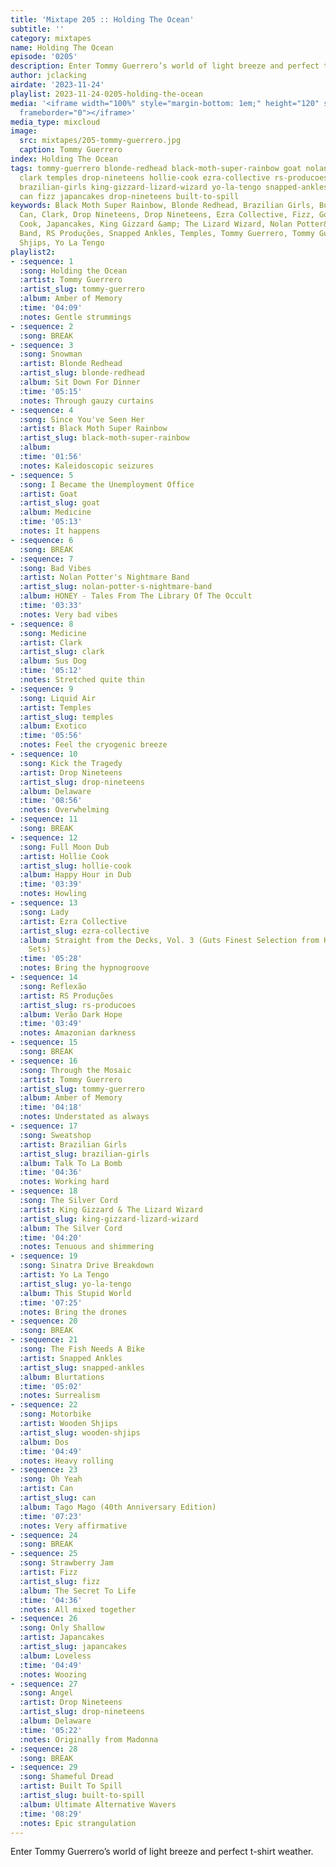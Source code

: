 ```yaml
---
title: 'Mixtape 205 :: Holding The Ocean'
subtitle: ''
category: mixtapes
name: Holding The Ocean
episode: '0205'
description: Enter Tommy Guerrero’s world of light breeze and perfect t-shirt weather.
author: jclacking
airdate: '2023-11-24'
playlist: 2023-11-24-0205-holding-the-ocean
media: '<iframe width="100%" style="margin-bottom: 1em;" height="120" src="https://www.mixcloud.com/widget/iframe/?feed=%2Fthe-lacking-org%2Frhy6zz-205-holding-the-ocean%2F&hide_artwork=1&hide_cover=1&light=1"
  frameborder="0"></iframe>'
media_type: mixcloud
image:
  src: mixtapes/205-tommy-guerrero.jpg
  caption: Tommy Guerrero
index: Holding The Ocean
tags: tommy-guerrero blonde-redhead black-moth-super-rainbow goat nolan-potter-s-nightmare-band
  clark temples drop-nineteens hollie-cook ezra-collective rs-producoes tommy-guerrero
  brazilian-girls king-gizzard-lizard-wizard yo-la-tengo snapped-ankles wooden-shjips
  can fizz japancakes drop-nineteens built-to-spill
keywords: Black Moth Super Rainbow, Blonde Redhead, Brazilian Girls, Built To Spill,
  Can, Clark, Drop Nineteens, Drop Nineteens, Ezra Collective, Fizz, Goat, Hollie
  Cook, Japancakes, King Gizzard &amp; The Lizard Wizard, Nolan Potter&#39;s Nightmare
  Band, RS Produções, Snapped Ankles, Temples, Tommy Guerrero, Tommy Guerrero, Wooden
  Shjips, Yo La Tengo
playlist2:
- :sequence: 1
  :song: Holding the Ocean
  :artist: Tommy Guerrero
  :artist_slug: tommy-guerrero
  :album: Amber of Memory
  :time: '04:09'
  :notes: Gentle strummings
- :sequence: 2
  :song: BREAK
- :sequence: 3
  :song: Snowman
  :artist: Blonde Redhead
  :artist_slug: blonde-redhead
  :album: Sit Down For Dinner
  :time: '05:15'
  :notes: Through gauzy curtains
- :sequence: 4
  :song: Since You've Seen Her
  :artist: Black Moth Super Rainbow
  :artist_slug: black-moth-super-rainbow
  :album:
  :time: '01:56'
  :notes: Kaleidoscopic seizures
- :sequence: 5
  :song: I Became the Unemployment Office
  :artist: Goat
  :artist_slug: goat
  :album: Medicine
  :time: '05:13'
  :notes: It happens
- :sequence: 6
  :song: BREAK
- :sequence: 7
  :song: Bad Vibes
  :artist: Nolan Potter's Nightmare Band
  :artist_slug: nolan-potter-s-nightmare-band
  :album: HONEY - Tales From The Library Of The Occult
  :time: '03:33'
  :notes: Very bad vibes
- :sequence: 8
  :song: Medicine
  :artist: Clark
  :artist_slug: clark
  :album: Sus Dog
  :time: '05:12'
  :notes: Stretched quite thin
- :sequence: 9
  :song: Liquid Air
  :artist: Temples
  :artist_slug: temples
  :album: Exotico
  :time: '05:56'
  :notes: Feel the cryogenic breeze
- :sequence: 10
  :song: Kick the Tragedy
  :artist: Drop Nineteens
  :artist_slug: drop-nineteens
  :album: Delaware
  :time: '08:56'
  :notes: Overwhelming
- :sequence: 11
  :song: BREAK
- :sequence: 12
  :song: Full Moon Dub
  :artist: Hollie Cook
  :artist_slug: hollie-cook
  :album: Happy Hour in Dub
  :time: '03:39'
  :notes: Howling
- :sequence: 13
  :song: Lady
  :artist: Ezra Collective
  :artist_slug: ezra-collective
  :album: Straight from the Decks, Vol. 3 (Guts Finest Selection from His Famous DJ
    Sets)
  :time: '05:28'
  :notes: Bring the hypnogroove
- :sequence: 14
  :song: Reflexão
  :artist: RS Produções
  :artist_slug: rs-producoes
  :album: Verão Dark Hope
  :time: '03:49'
  :notes: Amazonian darkness
- :sequence: 15
  :song: BREAK
- :sequence: 16
  :song: Through the Mosaic
  :artist: Tommy Guerrero
  :artist_slug: tommy-guerrero
  :album: Amber of Memory
  :time: '04:18'
  :notes: Understated as always
- :sequence: 17
  :song: Sweatshop
  :artist: Brazilian Girls
  :artist_slug: brazilian-girls
  :album: Talk To La Bomb
  :time: '04:36'
  :notes: Working hard
- :sequence: 18
  :song: The Silver Cord
  :artist: King Gizzard & The Lizard Wizard
  :artist_slug: king-gizzard-lizard-wizard
  :album: The Silver Cord
  :time: '04:20'
  :notes: Tenuous and shimmering
- :sequence: 19
  :song: Sinatra Drive Breakdown
  :artist: Yo La Tengo
  :artist_slug: yo-la-tengo
  :album: This Stupid World
  :time: '07:25'
  :notes: Bring the drones
- :sequence: 20
  :song: BREAK
- :sequence: 21
  :song: The Fish Needs A Bike
  :artist: Snapped Ankles
  :artist_slug: snapped-ankles
  :album: Blurtations
  :time: '05:02'
  :notes: Surrealism
- :sequence: 22
  :song: Motorbike
  :artist: Wooden Shjips
  :artist_slug: wooden-shjips
  :album: Dos
  :time: '04:49'
  :notes: Heavy rolling
- :sequence: 23
  :song: Oh Yeah
  :artist: Can
  :artist_slug: can
  :album: Tago Mago (40th Anniversary Edition)
  :time: '07:23'
  :notes: Very affirmative
- :sequence: 24
  :song: BREAK
- :sequence: 25
  :song: Strawberry Jam
  :artist: Fizz
  :artist_slug: fizz
  :album: The Secret To Life
  :time: '04:36'
  :notes: All mixed together
- :sequence: 26
  :song: Only Shallow
  :artist: Japancakes
  :artist_slug: japancakes
  :album: Loveless
  :time: '04:49'
  :notes: Woozing
- :sequence: 27
  :song: Angel
  :artist: Drop Nineteens
  :artist_slug: drop-nineteens
  :album: Delaware
  :time: '05:22'
  :notes: Originally from Madonna
- :sequence: 28
  :song: BREAK
- :sequence: 29
  :song: Shameful Dread
  :artist: Built To Spill
  :artist_slug: built-to-spill
  :album: Ultimate Alternative Wavers
  :time: '08:29'
  :notes: Epic strangulation
---
```

Enter Tommy Guerrero’s world of light breeze and perfect t-shirt weather.
